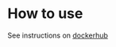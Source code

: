 # How to use
See instructions on [dockerhub](https://hub.docker.com/repository/docker/cfei/zookeeper/general)

